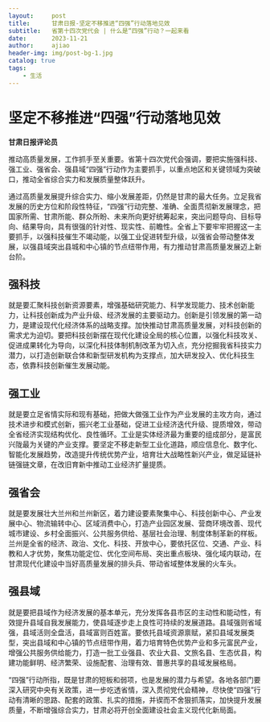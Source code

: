 ```yaml
---
layout:     post
title:      甘肃日报-坚定不移推进“四强”行动落地见效
subtitle:   省第十四次党代会 | 什么是“四强”行动？一起来看
date:       2023-11-21
author:     ajiao
header-img: img/post-bg-1.jpg
catalog: true
tags:
    - 生活
---
```


# 坚定不移推进“四强”行动落地见效

**甘肃日报评论员**

推动高质量发展，工作抓手至关重要。省第十四次党代会强调，要把实施强科技、强工业、强省会、强县域“四强”行动作为主要抓手，以重点地区和关键领域为突破口，推动全省综合实力和发展质量整体跃升。

通过高质量发展提升综合实力、缩小发展差距，仍然是甘肃的最大任务。立足我省发展的历史方位和阶段性特征，“四强”行动完整、准确、全面贯彻新发展理念，把国家所需、甘肃所能、群众所盼、未来所向更好统筹起来，突出问题导向、目标导向、结果导向，具有很强的针对性、现实性、前瞻性。全省上下要牢牢把握这一主要抓手，以强科技催生不竭动能，以强工业促进转型升级，以强省会带动整体发展，以强县域突出县城和中心镇的节点纽带作用，有力推动甘肃高质量发展迈上新台阶。

## 强科技
就是要汇聚科技创新资源要素，增强基础研究能力、科学发现能力、技术创新能力，让科技创新成为产业升级、经济发展的主要驱动力。创新是引领发展的第一动力，是建设现代化经济体系的战略支撑。加快推动甘肃高质量发展，对科技创新的需求尤为迫切。要把科技创新摆在现代化建设全局的核心位置，以强化科技攻关、促进成果转化为导向，以深化科技体制机制改革为切入点，充分挖掘我省科技实力潜力，以打造创新联合体和新型研发机构为支撑点，加大研发投入、优化科技生态，依靠科技创新催生发展动能。

## 强工业
就是要立足省情实际和现有基础，把做大做强工业作为产业发展的主攻方向，通过技术进步和模式创新，振兴老工业基础，促进工业经济迭代升级、提质增效，带动全省经济实现结构优化、良性循环。工业是实体经济最为重要的组成部分，是富民兴陇最为关键的产业支撑。要坚定不移走新型工业化道路，顺应信息化、数字化、智能化发展趋势，改造提升传统优势产业，培育壮大战略性新兴产业，做足延链补链强链文章，在改旧育新中推动工业经济扩量提质。

## 强省会 
就是要发展壮大兰州和兰州新区，着力建设要素聚集中心、科技创新中心、产业发展中心、物流输转中心、区域消费中心，打造产业园区发展、营商环境改善、现代城市建设、乡村全面振兴、公共服务供给、基层社会治理、制度体制革新的样板。兰州是全省的经济、政治、文化、科技、开放中心，要依托区位、交通、产业、科教和人才优势，聚焦功能定位、优化空间布局、突出重点板块、强化域内联动，在甘肃现代化建设中当好高质量发展的排头兵、带动省域整体发展的火车头。

## 强县域 

就是要把县域作为经济发展的基本单元，充分发挥各县市区的主动性和能动性，有效提升县域自我发展能力，使县域逐步走上良性可持续的发展道路。县域强则省域强，县域活则全盘活，县域富则百姓富。要依托县域资源禀赋，紧扣县域发展类型，突出县域和中心镇的节点纽带作用，着力培育特色优势产业和多元富民产业，增强公共服务供给能力，打造一批工业强县、农业大县、文旅名县、生态优县，构建功能鲜明、经济繁荣、设施配套、治理有效、普惠共享的县域发展格局。

“四强”行动所指，既是甘肃的短板和弱项，也是发展的潜力与希望。各地各部门要深入研究中央有关政策，进一步吃透省情，深入贯彻党代会精神，尽快使“四强”行动有清晰的思路、配套的政策、扎实的措施，并锲而不舍狠抓落实，加快提升发展质量，不断增强综合实力，甘肃必将开创全面建设社会主义现代化新局面。

